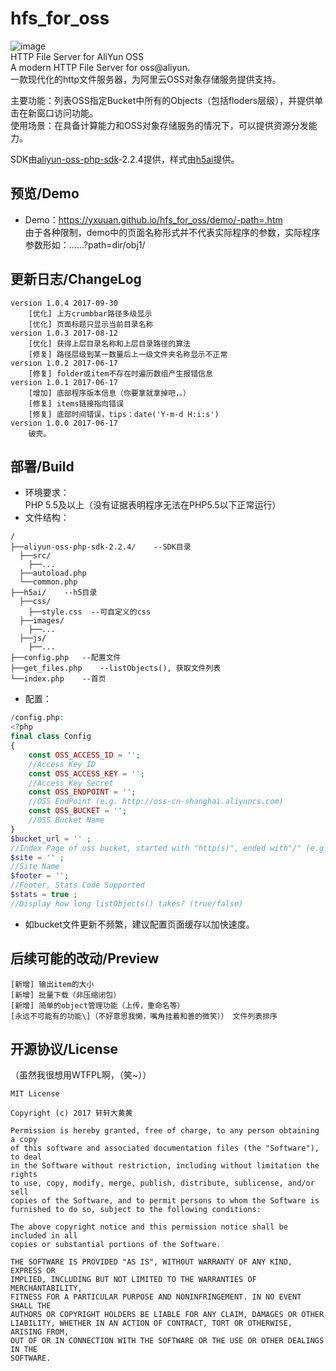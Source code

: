 # hfs_for_oss
![image](https://yxuuan.github.io/hfs_for_oss/demo/demo.png)  
HTTP File Server for AliYun OSS  
A modern HTTP File Server for oss@aliyun.  
一款现代化的http文件服务器，为阿里云OSS对象存储服务提供支持。  
  
主要功能：列表OSS指定Bucket中所有的Objects（包括floders层级），并提供单击在新窗口访问功能。  
使用场景：在具备计算能力和OSS对象存储服务的情况下，可以提供资源分发能力。  
  
SDK由[aliyun-oss-php-sdk](https://help.aliyun.com/document_detail/32101.html?spm=5176.doc52834.6.753.ihtpJC)-2.2.4提供，样式由[h5ai](https://larsjung.de/h5ai/)提供。

## 预览/Demo
* Demo：https://yxuuan.github.io/hfs_for_oss/demo/-path=.htm  
由于各种限制，demo中的页面名称形式并不代表实际程序的参数，实际程序参数形如：……?path=dir/obj1/  

## 更新日志/ChangeLog
```
version 1.0.4 2017-09-30
	[优化] 上方crumbbar路径多级显示
	[优化] 页面标题只显示当前目录名称
version 1.0.3 2017-08-12
	[优化] 获得上层目录名称和上层目录路径的算法
	[修复] 路径层级到某一数量后上一级文件夹名称显示不正常
version 1.0.2 2017-06-17
	[修复] folder或item不存在时遍历数组产生报错信息
version 1.0.1 2017-06-17
	[增加] 底部程序版本信息（你要拿就拿掉吧，。）
	[修复] items链接指向错误
	[修复] 底部时间错误，tips：date('Y-m-d H:i:s')
version 1.0.0 2017-06-17
	破壳。
```

## 部署/Build
* 环境要求：  
PHP 5.5及以上（没有证据表明程序无法在PHP5.5以下正常运行）
* 文件结构：
```
/
├──aliyun-oss-php-sdk-2.2.4/	--SDK目录
  ├──src/
    ├──...
  ├──autoload.php
  └──common.php
├──h5ai/	--h5目录
  ├──css/
    ├──style.css  --可自定义的css
  ├──images/
    ├──...
  ├──js/
    ├──...
├──config.php	--配置文件
├──get_files.php	--listObjects(), 获取文件列表
└──index.php	--首页
```
* 配置：   
~~~php
/config.php:
<?php
final class Config
{
	const OSS_ACCESS_ID = '';
	//Access Key ID
	const OSS_ACCESS_KEY = '';
	//Access Key Secret
	const OSS_ENDPOINT = '';
	//OSS EndPoint (e.g. http://oss-cn-shanghai.aliyuncs.com)
	const OSS_BUCKET = '';
	//OSS Bucket Name
}
$bucket_url = '' ;
//Index Page of oss bucket, started with "http(s)", ended with"/" (e.g. http://xxxxx.oss-cn-shanghai.aliyuncs.com/)
$site = '' ;
//Site Name
$footer = '';
//Footer, Stats Code Supported
$stats = true ;
//Display how long listObjects() takes? (true/false)
~~~
* 如bucket文件更新不频繁，建议配置页面缓存以加快速度。

## 后续可能的改动/Preview
```
[新增] 输出item的大小
[新增] 批量下载（非压缩闭包）
[新增] 简单的object管理功能（上传，重命名等）
[永远不可能有的功能\]（不好意思我懒，嘴角挂着和善的微笑）） 文件列表排序
```

## 开源协议/License
（虽然我很想用WTFPL啊，（笑~））
```
MIT License

Copyright (c) 2017 轩轩大黄黄

Permission is hereby granted, free of charge, to any person obtaining a copy
of this software and associated documentation files (the "Software"), to deal
in the Software without restriction, including without limitation the rights
to use, copy, modify, merge, publish, distribute, sublicense, and/or sell
copies of the Software, and to permit persons to whom the Software is
furnished to do so, subject to the following conditions:

The above copyright notice and this permission notice shall be included in all
copies or substantial portions of the Software.

THE SOFTWARE IS PROVIDED "AS IS", WITHOUT WARRANTY OF ANY KIND, EXPRESS OR
IMPLIED, INCLUDING BUT NOT LIMITED TO THE WARRANTIES OF MERCHANTABILITY,
FITNESS FOR A PARTICULAR PURPOSE AND NONINFRINGEMENT. IN NO EVENT SHALL THE
AUTHORS OR COPYRIGHT HOLDERS BE LIABLE FOR ANY CLAIM, DAMAGES OR OTHER
LIABILITY, WHETHER IN AN ACTION OF CONTRACT, TORT OR OTHERWISE, ARISING FROM,
OUT OF OR IN CONNECTION WITH THE SOFTWARE OR THE USE OR OTHER DEALINGS IN THE
SOFTWARE.
```
